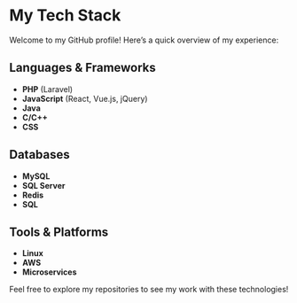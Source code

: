 # My Tech Stack

Welcome to my GitHub profile! Here’s a quick overview of my experience:

## Languages & Frameworks
- **PHP** (Laravel)
- **JavaScript** (React, Vue.js, jQuery)
- **Java**
- **C/C++**
- **CSS**

## Databases
- **MySQL**
- **SQL Server**
- **Redis**
- **SQL**

## Tools & Platforms
- **Linux**
- **AWS**
- **Microservices**

Feel free to explore my repositories to see my work with these technologies!
